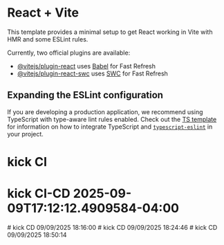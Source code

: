 # React + Vite

This template provides a minimal setup to get React working in Vite with HMR and some ESLint rules.

Currently, two official plugins are available:

- [@vitejs/plugin-react](https://github.com/vitejs/vite-plugin-react/blob/main/packages/plugin-react) uses [Babel](https://babeljs.io/) for Fast Refresh
- [@vitejs/plugin-react-swc](https://github.com/vitejs/vite-plugin-react-swc) uses [SWC](https://swc.rs/) for Fast Refresh

## Expanding the ESLint configuration

If you are developing a production application, we recommend using TypeScript with type-aware lint rules enabled. Check out the [TS template](https://github.com/vitejs/vite/tree/main/packages/create-vite/template-react-ts) for information on how to integrate TypeScript and [`typescript-eslint`](https://typescript-eslint.io) in your project.

# kick CI
# kick CI-CD 2025-09-09T17:12:12.4909584-04:00
#   k i c k   C D   0 9 / 0 9 / 2 0 2 5   1 8 : 1 6 : 0 0  
 #   k i c k   C D   0 9 / 0 9 / 2 0 2 5   1 8 : 2 4 : 4 6  
 #   k i c k   C D   0 9 / 0 9 / 2 0 2 5   1 8 : 5 0 : 1 4  
 